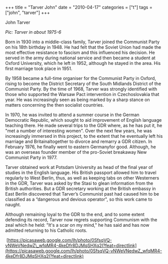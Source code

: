 +++
title = "Tarver John"
date = "2010-04-17"
categories = ["t"]
tags = ["john", "tarver"]
+++

John Tarver

_Pic: Tarver in about 1975-6_

Born in 1930 into a middle-class family, Tarver joined the Communist Party on his 18th birthday in 1948. He had felt that the Soviet Union had made the most effective resistance to fascism and this influenced his decision. He served in the army during national service and then became a student at Oxford University, which he left in 1952, although he stayed in the area. His first marriage took place in 1951.

By 1958 became a full-time organiser for the Communist Party in Oxford, rising to become the District Secretary of the South Midlands District of the Communist Party. By the time of 1968, Tarver was strongly identified with those who supported the Warsaw Pact intervention in Czechoslovakia that year. He was increasingly seen as being marked by a sharp stance on matters concerning the then socialist countries.

In 1970, he was invited to attend a summer course in the German Democratic Republic, which sought to aid improvement of English language teaching there. He made several trips to the GDR where, as he has put it, he "met a number of interesting women". Over the next few years, he was increasingly immersed in this project, to the extent that he eventually left his marriage and Britainaltogether to divorce and remarry a GDR citizen. In February 1976, he finally went to eastern Germanyfor good. Although, he was an overseas founder member of the pro-Soviet breakaway New Communist Party in 1977.

Tarver obtained work at Potsdam University as head of the final year of studies in the English language. His British passport allowed him to travel regularly to West Berlin, thus, as well as keeping tabs on other Westerners in the GDR, Tarver was asked by the Stasi to glean information from the British authorities. But a GDR secretary working at the British embassy in East Berlin discovered that Tarver’s Communist past had caused him to be classified as a “dangerous and devious operator", so this work came to naught.

Although remaining loyal to the GDR to the end, and to some extent defending its record, Tarver now regrets supporting Communism with the zeal which he held: "It's a scar on my mind," he has said and has now admitted returning to his Catholic roots. 

 [https://picasaweb.google.com/lh/photo/0SfsqVQ-vNWeVNedwZ\_wfqMR4-4keDfr8DJMqSHXq2I?feat=directlink](https://picasaweb.google.com/lh/photo/0SfsqVQ-vNWeVNedwZ_wfqMR4-4keDfr8DJMqSHXq2I?feat=directlink)
